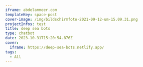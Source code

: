 ```yaml
---
iframe: abdelammeer.com
templateKey: space-post
cover-image: /img/bildschirmfoto-2021-09-12-um-15.09.31.png
projectInfos: test
title: deep sea bots
type: chatbot
date: 2023-10-31T15:20:54.876Z
cover:
  iframe: https://deep-sea-bots.netlify.app/
tags:
  - All
---
```

